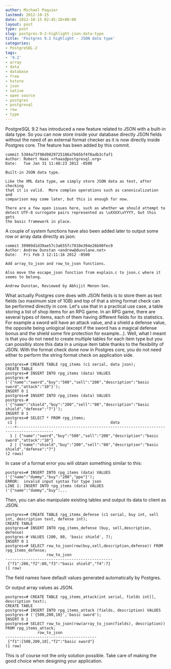 ```yaml
---
author: Michael Paquier
lastmod: 2012-10-15
date: 2012-10-15 02:45:28+00:00
layout: post
type: post
slug: postgres-9-2-highlight-json-data-type
title: 'Postgres 9.2 highlight - JSON data type'
categories:
- PostgreSQL-2
tags:
- '9.2'
- array
- data
- database
- free
- hstore
- json
- native
- open source
- postgres
- postgresql
- row
- type
---
```


PostgreSQL 9.2 has introduced a new feature related to JSON with a built-in data type. So you can now store inside your database directly JSON fields without the need of an external format checker as it is now directly inside Postgres core. The feature has been added by this commit.

    commit 5384a73f98d9829725186a7b65bf4f8adb3cfaf1
    Author: Robert Haas <rhaas@postgresql.org>
    Date:   Tue Jan 31 11:48:23 2012 -0500

    Built-in JSON data type.

    Like the XML data type, we simply store JSON data as text, after checking
    that it is valid.  More complex operations such as canonicalization and
    comparison may come later, but this is enough for now.

    There are a few open issues here, such as whether we should attempt to
    detect UTF-8 surrogate pairs represented as \uXXXX\uYYYY, but this gets
    the basic framework in place.

A couple of system functions have also been added later to output some row or array data directly as json.

    commit 39909d1d39ae57c3a655fc7010e394e26b90fec9
    Author: Andrew Dunstan <andrew@dunslane.net>
    Date:   Fri Feb 3 12:11:16 2012 -0500

    Add array_to_json and row_to_json functions.

    Also move the escape_json function from explain.c to json.c where it
    seems to belong.

    Andrew Dunstan, Reviewed by Abhijit Menon-Sen.

What actually Postgres core does with JSON fields is to store them as text fields (so maximum size of 1GB) and top of that a string format check can be performed directly in core. Let's use that in a practical use case, a table storing a list of shop items for an RPG game. In an RPG game, there are several types of items, each of them having different fields for its statistics. For example a sword will have an attack value, and a shield a defense value, the opposite being unlogical (except if the sword has a magical defense bonus and the shield some fire protection for example...). Well, what I meant is that you do not need to create multiple tables for each item type but you can possibly store this data in a unique item table thanks to the flexibility of JSON. With the format check done now in Postgres core, you do not need either to perform the string format check on application side.

    postgres=# CREATE TABLE rpg_items (c1 serial, data json);
    CREATE TABLE
    postgres=# INSERT INTO rpg_items (data) VALUES
    postgres-# ('{"name":"sword","buy":"500","sell":"200","description":"basic sword","attack":"10"}');
    INSERT 0 1
    postgres=# INSERT INTO rpg_items (data) VALUES 
    postgres-# ('{"name":"shield","buy":"200","sell":"80","description":"basic shield","defense":"7"}');
    INSERT 0 1
    postgres=# SELECT * FROM rpg_items;
     c1 |                                         data                                         
    ----+--------------------------------------------------------------------------------------
      1 | {"name":"sword","buy":"500","sell":"200","description":"basic sword","attack":"10"}
      2 | {"name":"shield","buy":"200","sell":"80","description":"basic shield","defense":"7"}
    (2 rows)

In case of a format error you will obtain something similar to this:

    postgres=# INSERT INTO rpg_items (data) VALUES ('{"name":"dummy","buy":"200","ppo"}');
    ERROR:  invalid input syntax for type json
    LINE 1: INSERT INTO rpg_items (data) VALUES ('{"name":"dummy","buy":...

Then, you can also manipulate existing tables and output its data to client as JSON.

    postgres=# CREATE TABLE rpg_items_defense (c1 serial, buy int, sell int, description text, defense int);
    CREATE TABLE
    postgres=# INSERT INTO rpg_items_defense (buy, sell,description, defense)
    postgres-# VALUES (200, 80, 'basic shield', 7);
    INSERT 0 1
    postgres=# SELECT row_to_json(row(buy,sell,description,defense)) FROM rpg_items_defense;
                      row_to_json                  
    -----------------------------------------------
     {"f1":200,"f2":80,"f3":"basic shield","f4":7}
    (1 row)

The field names have default values generated automatically by Postgres.

Or output array values as JSON.

    postgres=# CREATE TABLE rpg_items_attack(int serial, fields int[], description text);
    CREATE TABLE
    postgres=# INSERT INTO rpg_items_attack (fields, description) VALUES
    postgres-# ('{500,200,10}','basic sword');
    INSERT 0 1
    postgres=# SELECT row_to_json(row(array_to_json(fields), description)) FROM rpg_items_attack;
                  row_to_json               
    ----------------------------------------
     {"f1":[500,200,10],"f2":"basic sword"}
    (1 row)

This is of course not the only solution possible. Take care of making the good choice when designing your application.

